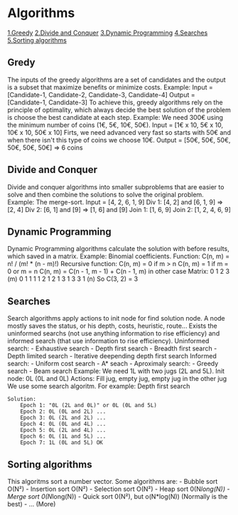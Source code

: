 # Algorithms
[1.Greedy](#gredy)
[2.Divide and Conquer](#divide-and-conquer)
[3.Dynamic Programming](#dynamic-programming)
[4.Searches](#searches)
[5.Sorting algorithms](#sorting-algorithms)

## Gredy
The inputs of the greedy algorithms are a set of candidates and
the output is a subset that maximize benefits or minimize costs.
Example:
    Input = [Candidate-1, Candidate-2, Candidate-3, Candidate-4]
    Output = [Candidate-1, Candidate-3]
To achieve this, greedy algorithms rely on the principle of optimality, which always
decide the best solution of the problem is choose the best candidate at each step.
Example:
    We need 300€ using the minimum number of coins (1€, 5€, 10€, 50€).
    Input = [1€ x 10, 5€ x 10, 10€ x 10, 50€ x 10]
    Firts, we need advanced very fast so starts with 50€ and
    when there isn't this type of coins we choose 10€.
    Output = [50€, 50€, 50€, 50€, 50€, 50€] => 6 coins

## Divide and Conquer
Divide and conquer algorithms into smaller subproblems that are easier to solve
and then combine the solutions to solve the original problem.
Example: The merge-sort.
    Input = [4, 2, 6, 1, 9]
    Div 1: [4, 2] and [6, 1, 9] => [2, 4]
    Div 2: [6, 1] and [9] => [1, 6] and [9]
    Join 1: [1, 6, 9]
    Join 2: [1, 2, 4, 6, 9]

## Dynamic Programming
Dynamic Programming algorithms calculate the solution with before results, which
saved in a matrix.
Example: Binomial coefficients.
    Function: C(n, m) = n! / (m! * (n - m)!)
    Recursive function:
        C(n, m) = 0 if m > n
        C(n, m) = 1 if m = 0 or m = n
        C(n, m) = C(n - 1, m - 1) + C(n - 1, m) in other case
    Matrix:
            0   1   2   3 (m)
        0   1
        1   1   1
        2   1   2   1
        3   1   3   3   1
        (n)
    So C(3, 2) = 3

## Searches
Search algorithms apply actions to init node for find solution node. A node
mostly saves the status, or his depth, costs, heuristic, route...
Exists the uninformed searchs (not use anything information to rise efficiency)
and informed search (that use information to rise efficiency).
Uninformed search:
    - Exhaustive search
    - Depth first search
    - Breadth first search
    - Depth limited search
    - Iterative deepending depth first search
Informed search:
    - Uniform cost search
    - A* seach
    - Aproximaly search:
        - Greedy search
        - Beam search
Example:
    We need 1L with two jugs (2L and 5L).
    Init node: 0L (0L and 0L)
    Actions: Fill jug, empty jug, empty jug in the other jug
    We use some search algoritm. For example: Depth first search

    Solution:
        Epoch 1: "0L (2L and 0L)" or 0L (0L and 5L)
        Epoch 2: 0L (0L and 2L) ...
        Epoch 3: 0L (2L and 2L) ...
        Epoch 4: 0L (0L and 4L) ...
        Epoch 5: 0L (2L and 4L) ...
        Epoch 6: 0L (1L and 5L) ...
        Epoch 7: 1L (0L and 5L) OK

## Sorting algorithms
This algoritms sort a number vector.
Some algorithms are:
    - Bubble sort O(N²)
    - Insertion sort O(N²)
    - Selection sort O(N²)
    - Heap sort 0(N*long(N))
    - Merge sort 0(N*long(N))
    - Quick sort 0(N²), but o(N*log(N)) (Normally is the best)
    - ... (More)